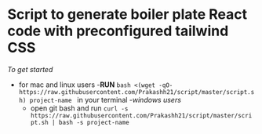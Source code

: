 # Script to generate boiler plate React code with preconfigured tailwind CSS

*To get started* 
- for mac and linux users
  -**RUN** `bash <(wget -qO- https://raw.githubusercontent.com/Prakashh21/script/master/script.sh) project-name
` in your terminal
-*windows users* 
  - open git bash and run `curl -s https://raw.githubusercontent.com/Prakashh21/script/master/script.sh | bash -s project-name`

